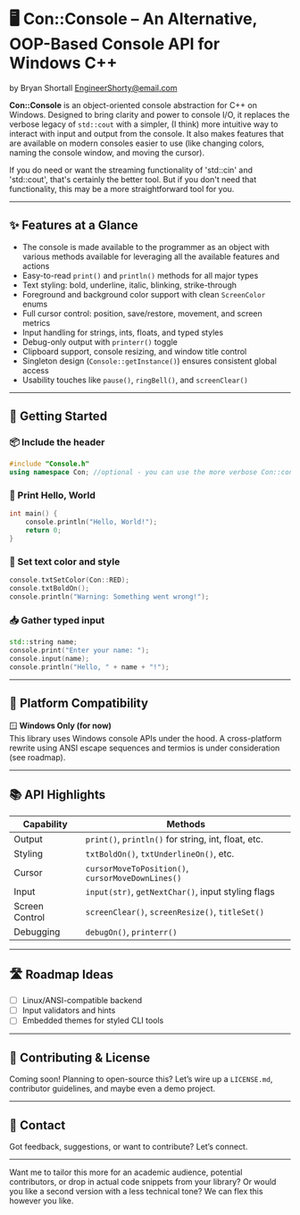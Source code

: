 

# 🖥️ Con::Console – An Alternative, OOP-Based Console API for Windows C++

by Bryan Shortall
EngineerShorty@email.com

**Con::Console** is an object-oriented console abstraction for C++ on Windows. Designed to bring clarity and power to console I/O, it replaces the verbose legacy of `std::cout` with a simpler, (I think) more intuitive way to interact with input and output from the console.  It also makes features that are available on modern consoles easier to use (like changing colors, naming the console window, and moving the cursor).  

If you do need or want the streaming functionality of 'std::cin' and 'std::cout', that's certainly the better tool.  But if you don't need that functionality, this may be a more straightforward tool for you.

---

## ✨ Features at a Glance

- The console is made available to the programmer as an object with various methods
  available for leveraging all the available features and actions
- Easy-to-read `print()` and `println()` methods for all major types
- Text styling: bold, underline, italic, blinking, strike-through
- Foreground and background color support with clean `ScreenColor` enums
- Full cursor control: position, save/restore, movement, and screen metrics
- Input handling for strings, ints, floats, and typed styles
- Debug-only output with `printerr()` toggle
- Clipboard support, console resizing, and window title control
- Singleton design (`Console::getInstance()`) ensures consistent global access
- Usability touches like `pause()`, `ringBell()`, and `screenClear()`

---

## 🚀 Getting Started

### 📦 Include the header

```cpp
#include "Console.h"
using namespace Con; //optional - you can use the more verbose Con::console when referencing the console object.
```

### 👋 Print Hello, World

```cpp
int main() {
    console.println("Hello, World!");
    return 0;
}
```

### 🎨 Set text color and style

```cpp
console.txtSetColor(Con::RED);
console.txtBoldOn();
console.println("Warning: Something went wrong!");
```

### 📥 Gather typed input

```cpp
std::string name;
console.print("Enter your name: ");
console.input(name);
console.println("Hello, " + name + "!");
```

---

## 🧩 Platform Compatibility

🪟 **Windows Only (for now)**  
This library uses Windows console APIs under the hood. A cross-platform rewrite using ANSI escape sequences and termios is under consideration (see roadmap).

---

## 📚 API Highlights

| Capability        | Methods                                             |
|------------------|-----------------------------------------------------|
| Output           | `print()`, `println()` for string, int, float, etc. |
| Styling          | `txtBoldOn()`, `txtUnderlineOn()`, etc.             |
| Cursor           | `cursorMoveToPosition()`, `cursorMoveDownLines()`   |
| Input            | `input(str)`, `getNextChar()`, input styling flags  |
| Screen Control   | `screenClear()`, `screenResize()`, `titleSet()`     |
| Debugging        | `debugOn()`, `printerr()`                           |

---

## 🛣 Roadmap Ideas

- [ ] Linux/ANSI-compatible backend
- [ ] Input validators and hints
- [ ] Embedded themes for styled CLI tools

---

## 🙌 Contributing & License

Coming soon! Planning to open-source this? Let’s wire up a `LICENSE.md`, contributor guidelines, and maybe even a demo project.

---

## 💬 Contact

Got feedback, suggestions, or want to contribute? Let’s connect.

---

Want me to tailor this more for an academic audience, potential contributors, or drop in actual code snippets from your library? Or would you like a second version with a less technical tone? We can flex this however you like.
